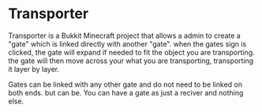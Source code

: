 # Transporter
Transporter is a Bukkit Minecraft project that allows a admin to create a "gate" which is linked directly with another "gate". when the gates sign is clicked, the gate will expand if needed to fit the object you are transporting. the gate will then move across your what you are transporting, transporting it layer by layer.

Gates can be linked with any other gate and do not need to be linked on both ends. but can be. You can have a gate as just a reciver and nothing else. 
